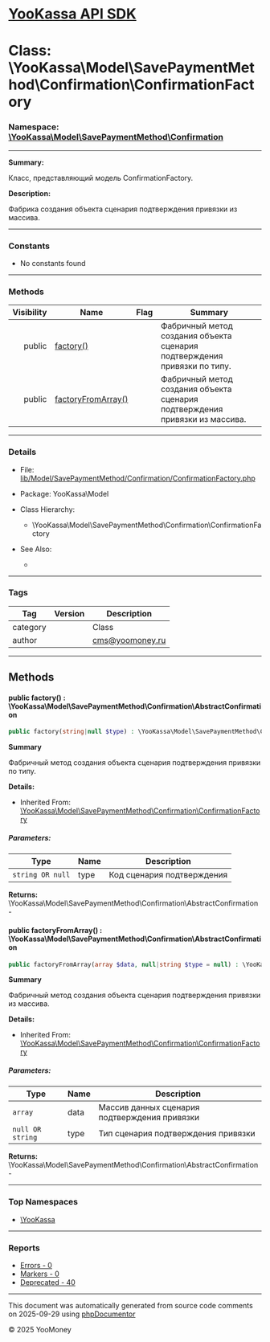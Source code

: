 # [YooKassa API SDK](../home.md)

# Class: \YooKassa\Model\SavePaymentMethod\Confirmation\ConfirmationFactory
### Namespace: [\YooKassa\Model\SavePaymentMethod\Confirmation](../namespaces/yookassa-model-savepaymentmethod-confirmation.md)
---
**Summary:**

Класс, представляющий модель ConfirmationFactory.

**Description:**

Фабрика создания объекта сценария подтверждения привязки из массива.

---
### Constants
* No constants found

---
### Methods
| Visibility | Name | Flag | Summary |
| ----------:| ---- | ---- | ------- |
| public | [factory()](../classes/YooKassa-Model-SavePaymentMethod-Confirmation-ConfirmationFactory.md#method_factory) |  | Фабричный метод создания объекта сценария подтверждения привязки по типу. |
| public | [factoryFromArray()](../classes/YooKassa-Model-SavePaymentMethod-Confirmation-ConfirmationFactory.md#method_factoryFromArray) |  | Фабричный метод создания объекта сценария подтверждения привязки из массива. |

---
### Details
* File: [lib/Model/SavePaymentMethod/Confirmation/ConfirmationFactory.php](../../lib/Model/SavePaymentMethod/Confirmation/ConfirmationFactory.php)
* Package: YooKassa\Model
* Class Hierarchy:
  * \YooKassa\Model\SavePaymentMethod\Confirmation\ConfirmationFactory

* See Also:
  * [](https://yookassa.ru/developers/api)

---
### Tags
| Tag | Version | Description |
| --- | ------- | ----------- |
| category |  | Class |
| author |  | cms@yoomoney.ru |

---
## Methods
<a name="method_factory" class="anchor"></a>
#### public factory() : \YooKassa\Model\SavePaymentMethod\Confirmation\AbstractConfirmation

```php
public factory(string|null $type) : \YooKassa\Model\SavePaymentMethod\Confirmation\AbstractConfirmation
```

**Summary**

Фабричный метод создания объекта сценария подтверждения привязки по типу.

**Details:**
* Inherited From: [\YooKassa\Model\SavePaymentMethod\Confirmation\ConfirmationFactory](../classes/YooKassa-Model-SavePaymentMethod-Confirmation-ConfirmationFactory.md)

##### Parameters:
| Type | Name | Description |
| ---- | ---- | ----------- |
| <code lang="php">string OR null</code> | type  | Код сценария подтверждения |

**Returns:** \YooKassa\Model\SavePaymentMethod\Confirmation\AbstractConfirmation - 


<a name="method_factoryFromArray" class="anchor"></a>
#### public factoryFromArray() : \YooKassa\Model\SavePaymentMethod\Confirmation\AbstractConfirmation

```php
public factoryFromArray(array $data, null|string $type = null) : \YooKassa\Model\SavePaymentMethod\Confirmation\AbstractConfirmation
```

**Summary**

Фабричный метод создания объекта сценария подтверждения привязки из массива.

**Details:**
* Inherited From: [\YooKassa\Model\SavePaymentMethod\Confirmation\ConfirmationFactory](../classes/YooKassa-Model-SavePaymentMethod-Confirmation-ConfirmationFactory.md)

##### Parameters:
| Type | Name | Description |
| ---- | ---- | ----------- |
| <code lang="php">array</code> | data  | Массив данных сценария подтверждения привязки |
| <code lang="php">null OR string</code> | type  | Тип сценария подтверждения привязки |

**Returns:** \YooKassa\Model\SavePaymentMethod\Confirmation\AbstractConfirmation - 



---

### Top Namespaces

* [\YooKassa](../namespaces/yookassa.md)

---

### Reports
* [Errors - 0](../reports/errors.md)
* [Markers - 0](../reports/markers.md)
* [Deprecated - 40](../reports/deprecated.md)

---

This document was automatically generated from source code comments on 2025-09-29 using [phpDocumentor](http://www.phpdoc.org/)

&copy; 2025 YooMoney